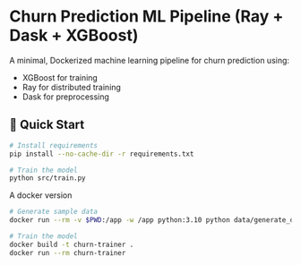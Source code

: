 # Churn Prediction ML Pipeline (Ray + Dask + XGBoost)

A minimal, Dockerized machine learning pipeline for churn prediction using:
- XGBoost for training
- Ray for distributed training
- Dask for preprocessing

## 🚀 Quick Start
```bash
# Install requirements
pip install --no-cache-dir -r requirements.txt

# Train the model
python src/train.py

```

A docker version
```bash
# Generate sample data
docker run --rm -v $PWD:/app -w /app python:3.10 python data/generate_data.py

# Train the model
docker build -t churn-trainer .
docker run --rm churn-trainer
```